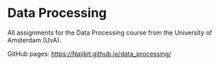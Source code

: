 # Data Processing
All assignments for the Data Processing course from the University of Amsterdam (UvA).

GitHub pages: https://Najibit.github.io/data_processing/
